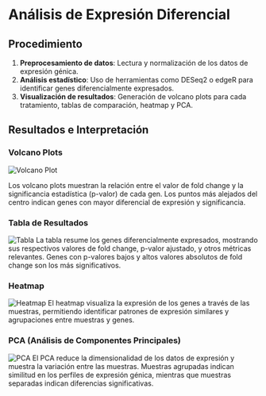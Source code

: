 # Análisis de Expresión Diferencial

## Procedimiento
1. **Preprocesamiento de datos**: Lectura y normalización de los datos de expresión génica.
2. **Análisis estadístico**: Uso de herramientas como DESeq2 o edgeR para identificar genes diferencialmente expresados.
3. **Visualización de resultados**: Generación de volcano plots para cada tratamiento, tablas de comparación, heatmap y PCA.

## Resultados e Interpretación

### Volcano Plots
![Volcano Plot](/home/earizaa/Documentos/archivos_jpmadrid/Bioinformatica/Proyecto_rnaseq/repositorio_phylogenomics/Bio-phylogenomics/graficos_y_arboles/differential_expression/volcanoplots/volcano1.jpg)

Los volcano plots muestran la relación entre el valor de fold change y la significancia estadística (p-valor) de cada gen. Los puntos más alejados del centro indican genes con mayor diferencial de expresión y significancia.

### Tabla de Resultados
![Tabla](../results/expresion_diferencial/tabla.png)
La tabla resume los genes diferencialmente expresados, mostrando sus respectivos valores de fold change, p-valor ajustado, y otros métricas relevantes. Genes con p-valores bajos y altos valores absolutos de fold change son los más significativos.

### Heatmap
![Heatmap](../results/expresion_diferencial/heatmap.png)
El heatmap visualiza la expresión de los genes a través de las muestras, permitiendo identificar patrones de expresión similares y agrupaciones entre muestras y genes.

### PCA (Análisis de Componentes Principales)
![PCA](../results/expresion_diferencial/pca.png)
El PCA reduce la dimensionalidad de los datos de expresión y muestra la variación entre las muestras. Muestras agrupadas indican similitud en los perfiles de expresión génica, mientras que muestras separadas indican diferencias significativas.
